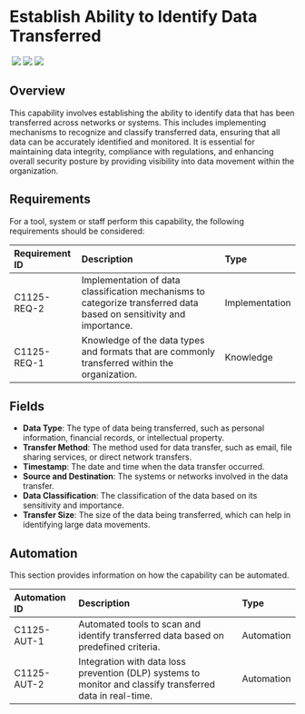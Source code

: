 # Establish Ability to Identify Data Transferred
&nbsp;![](https://img.shields.io/badge/ID-C1125-blue)&nbsp;![](https://img.shields.io/badge/Phase-Preparation_%28P0001%29-blue)&nbsp;![](https://img.shields.io/badge/Category-Network-blue)
## Overview
This capability involves establishing the ability to identify data that has been transferred across networks or systems. This includes implementing mechanisms to recognize and classify transferred data, ensuring that all data can be accurately identified and monitored. It is essential for maintaining data integrity, compliance with regulations, and enhancing overall security posture by providing visibility into data movement within the organization.

## Requirements
For a tool, system or staff perform this capability, the following requirements should be considered:

| Requirement ID | Description | Type |
| :--- | :--- | :--- |
| C1125-REQ-2 | Implementation of data classification mechanisms to categorize transferred data based on sensitivity and importance. | Implementation|
| C1125-REQ-1 | Knowledge of the data types and formats that are commonly transferred within the organization. | Knowledge|

## Fields
- **Data Type**: The type of data being transferred, such as personal information, financial records, or intellectual property.
- **Transfer Method**: The method used for data transfer, such as email, file sharing services, or direct network transfers.
- **Timestamp**: The date and time when the data transfer occurred.
- **Source and Destination**: The systems or networks involved in the data transfer.
- **Data Classification**: The classification of the data based on its sensitivity and importance.
- **Transfer Size**: The size of the data being transferred, which can help in identifying large data movements.

## Automation
This section provides information on how the capability can be automated.

| Automation ID | Description | Type |
| :--- | :--- | :--- |
| C1125-AUT-1 | Automated tools to scan and identify transferred data based on predefined criteria. | Automation |
| C1125-AUT-2 | Integration with data loss prevention (DLP) systems to monitor and classify transferred data in real-time. | Automation |